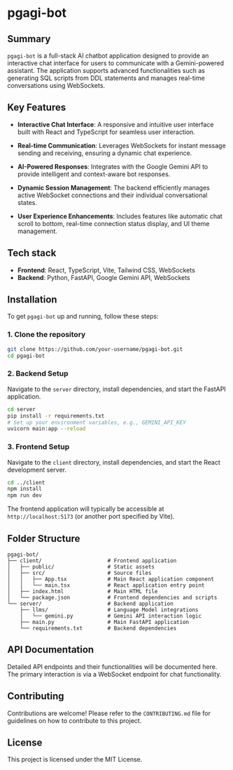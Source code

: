 
# pgagi-bot

## Summary
`pgagi-bot` is a full-stack AI chatbot application designed to provide an interactive chat interface for users to communicate with a Gemini-powered assistant. The application supports advanced functionalities such as generating SQL scripts from DDL statements and manages real-time conversations using WebSockets.

## Key Features
*   **Interactive Chat Interface**: A responsive and intuitive user interface built with React and TypeScript for seamless user interaction.
*   **Real-time Communication**: Leverages WebSockets for instant message sending and receiving, ensuring a dynamic chat experience.
*   **AI-Powered Responses**: Integrates with the Google Gemini API to provide intelligent and context-aware bot responses.

*   **Dynamic Session Management**: The backend efficiently manages active WebSocket connections and their individual conversational states.
*   **User Experience Enhancements**: Includes features like automatic chat scroll to bottom, real-time connection status display, and UI theme management.

## Tech stack
*   **Frontend**: React, TypeScript, Vite, Tailwind CSS, WebSockets
*   **Backend**: Python, FastAPI, Google Gemini API, WebSockets

## Installation

To get `pgagi-bot` up and running, follow these steps:

### 1. Clone the repository
```bash
git clone https://github.com/your-username/pgagi-bot.git
cd pgagi-bot
```

### 2. Backend Setup
Navigate to the `server` directory, install dependencies, and start the FastAPI application.
```bash
cd server
pip install -r requirements.txt
# Set up your environment variables, e.g., GEMINI_API_KEY
uvicorn main:app --reload
```

### 3. Frontend Setup
Navigate to the `client` directory, install dependencies, and start the React development server.
```bash
cd ../client
npm install
npm run dev
```
The frontend application will typically be accessible at `http://localhost:5173` (or another port specified by Vite).

## Folder Structure

```
pgagi-bot/
├── client/                     # Frontend application
│   ├── public/                 # Static assets
│   ├── src/                    # Source files
│   │   ├── App.tsx             # Main React application component
│   │   └── main.tsx            # React application entry point
│   ├── index.html              # Main HTML file
│   └── package.json            # Frontend dependencies and scripts
└── server/                     # Backend application
    ├── llms/                   # Language Model integrations
    │   └── gemini.py           # Gemini API interaction logic
    ├── main.py                 # Main FastAPI application
    └── requirements.txt        # Backend dependencies
```

## API Documentation
Detailed API endpoints and their functionalities will be documented here. The primary interaction is via a WebSocket endpoint for chat functionality.

## Contributing
Contributions are welcome! Please refer to the `CONTRIBUTING.md` file for guidelines on how to contribute to this project.

## License
This project is licensed under the MIT License.
```